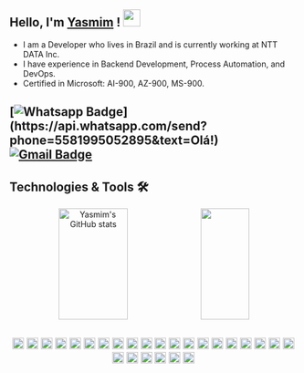 <h4 align="right">

## Hello, I'm [Yasmim](https://www.linkedin.com/in/yasmimkarollinne/) ! <img src="https://media.giphy.com/media/hvRJCLFzcasrR4ia7z/giphy.gif" width="30px">

- I am a Developer who lives in Brazil and is currently working at NTT DATA Inc. <br>
- I have experience in Backend Development, Process Automation, and DevOps. <br>
- Certified in Microsoft: AI-900, AZ-900, MS-900. <br>

</h4>

<h2 align="left">

[![Whatsapp Badge](https://img.shields.io/badge/Whatsapp-4CA143?style=flat-square&labelColor=4CA143&logo=Whatsapp&logoColor=white&link=https://api.whatsapp.com/send?phone=5581995052895&text=Olá!)](https://api.whatsapp.com/send?phone=5581995052895&text=Olá!)
[![Gmail Badge](https://img.shields.io/badge/Gmail-FF0000?style=flat-square&labelColor=FF0000&logo=Gmail&logoColor=white&link=mailto:yasmimkarollinne@gmail.com)](mailto:yasmimkarollinne@gmail.com)

</h2>

## Technologies & Tools 🛠

<div align="center">  

  <img width="49%" height="195px" src="https://github-readme-stats.vercel.app/api?username=yaxmen&show_icons=true&count_private=true&hide_border=true&title_color=4F9DA6&icon_color=4F9DA6&text_color=c9d1d9&bg_color=0d1117" alt="Yasmim's GitHub stats"/> 
  <img width="41%" height="195px" src="https://github-readme-stats.vercel.app/api/top-langs/?username=Yaxmen&layout=compact&hide_border=true&title_color=4F9DA6&text_color=c9d1d9&bg_color=0d1117"/>

</div>

<h2 align="center">

<img src="https://img.shields.io/badge/python-FCC624?logo=python&logoColor=white&style=for-the-badge" height="20"/>
<img src="https://img.shields.io/badge/powershell-0089D6?logo=powershell&logoColor=white&style=for-the-badge" height="20"/>
<img src="https://img.shields.io/badge/HTML5-5C2D91?logo=HTML5&logoColor=white&style=for-the-badge" height="20"/>
<img src="https://img.shields.io/badge/Java-003B57?logo=Java&logoColor=white&style=for-the-badge" height="20"/>
<img src="https://img.shields.io/badge/ansible-CC2927?logo=ansible&logoColor=white&style=for-the-badge" height="20"/>
<img src="https://img.shields.io/badge/fastapi-009688?logo=fastapi&logoColor=white&style=for-the-badge" height="20"/>
<img src="https://img.shields.io/badge/pandas-150458?logo=pandas&logoColor=white&style=for-the-badge" height="20"/>
<img src="https://img.shields.io/badge/SQLalchemy-0C0C0E?logo=alchemy&logoColor=white&style=for-the-badge" height="20"/>
<img src="https://img.shields.io/badge/pytest-0A9EDC?logo=pytest&logoColor=white&style=for-the-badge" height="20"/>
<img src="https://img.shields.io/badge/Selenium-5C2D91?logo=Selenium&logoColor=white&style=for-the-badge" height="20"/>
<img src="https://img.shields.io/badge/aws-cdk-FCC624?logo=aws-cdk&logoColor=white&style=for-the-badge" height="20"/>
<img src="https://img.shields.io/badge/Splunk-%234ea94b.svg?&style=for-the-badge&logo=Splunk&logoColor=white" height="20"/>
<img src="https://img.shields.io/badge/Microsoft%20Azure-0089D6?logo=microsoft-azure&logoColor=white&style=for-the-badge" height="20"/>
<img src="https://img.shields.io/badge/azure%20devops-0078D7?logo=azuredevops&logoColor=white&style=for-the-badge" height="20"/>
<img src="https://img.shields.io/badge/power%20automate-0078D7?logo=power%20automate&logoColor=white&style=for-the-badge" height="20"/>
<img src="https://img.shields.io/badge/c%23%20-%23239120.svg?&style=for-the-badge&logo=c-sharp&logoColor=white" height="20"/>
<img src="https://img.shields.io/badge/linux-FCC624?logo=linux&logoColor=white&style=for-the-badge" height="20"/>
<img src="https://img.shields.io/badge/windows-0078D6?logo=windows&logoColor=white&style=for-the-badge" height="20"/>
<img src="https://img.shields.io/badge/GitHub-181717?style=flat-square&logo=github" height="20"/>
<img src="https://img.shields.io/badge/git-F05032?logo=git&logoColor=white&style=for-the-badge" height="20"/>
<img src="https://img.shields.io/badge/sqlite-003B57?logo=sqlite&logoColor=white&style=for-the-badge" height="20"/>
<img src="https://img.shields.io/badge/microsoft%20sql%20server-CC2927?logo=microsoftsqlserver&logoColor=white&style=for-the-badge" height="20"/>
<img src="https://img.shields.io/badge/MySQL-%234ea94b.svg?&style=for-the-badge&logo=MySQL&logoColor=white" height="20"/>
<img src="https://img.shields.io/badge/docker-2496ED?logo=docker&logoColor=white&style=for-the-badge" height="20"/>
<img src="https://img.shields.io/badge/visual%20studio%20code-007ACC?logo=visualstudiocode&logoColor=white&style=for-the-badge" height="20"/>
<img src="https://img.shields.io/badge/visual%20studio-5C2D91?logo=visualstudio&logoColor=white&style=for-the-badge" height="20"/> 

</h2>